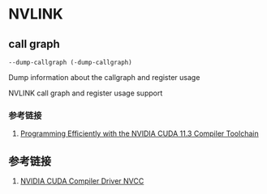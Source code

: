# NVLINK

## call graph

`--dump-callgraph (-dump-callgraph)`

Dump information about the callgraph and register usage

NVLINK call graph and register usage support

### 参考链接

1. [Programming Efficiently with the NVIDIA CUDA 11.3 Compiler Toolchain](https://developer.nvidia.com/blog/programming-efficiently-with-the-cuda-11-3-compiler-toolchain/)

## 参考链接

1. [NVIDIA CUDA Compiler Driver NVCC](https://docs.nvidia.com/cuda/cuda-compiler-driver-nvcc/index.html#)
